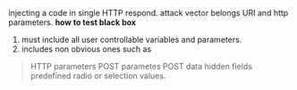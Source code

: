  injecting a code in single HTTP respond.
 attack vector belongs URI and http parameters.
<b>how to test black box</b>

1. must include all user controllable variables and parameters.
2. includes non obvious ones such as
 > HTTP parameters
 > POST parametes
 > POST data
 > hidden fields
 > predefined radio or selection values.
 


